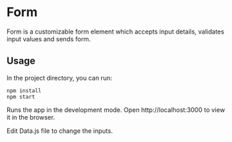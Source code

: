 # Form

Form is a customizable form element which accepts input details, validates input values and sends form.

## Usage

In the project directory, you can run:

``
npm install
``
<br/>
``
npm start
``

Runs the app in the development mode.
Open http://localhost:3000 to view it in the browser.

Edit Data.js file to change the inputs.